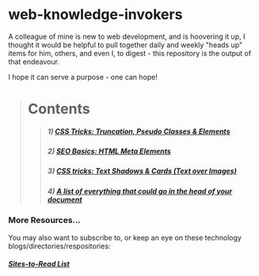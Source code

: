 # web-knowledge-invokers
A colleague of mine is new to web development, and is hoovering it up, I thought it would be helpful to pull together daily and weekly "heads up" items for him, others, and even I, to digest - this repository is the output of that endeavour.

I hope it can serve a purpose - one can hope!


># Contents
>>##### 1) [CSS Tricks: Truncation, Pseudo Classes & Elements](./episodes/1.md)
>>##### 2) [SEO Basics: HTML Meta Elements](./episodes/2.md)
>>##### 3) [CSS tricks: Text Shadows & Cards (Text over Images)](./episodes/3.md)
>>##### 4) [A list of everything that could go in the head of your document](./episodes/4.md)

### More Resources...
You may also want to subscribe to, or keep an eye on these technology blogs/directories/respositories:
##### [Sites-to-Read List](./resources/sites-to-read.md)


